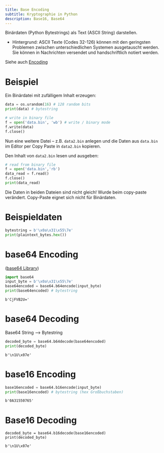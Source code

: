 ```yaml
---
title: Base Encoding
subtitle: Kryptographie in Python
description: Base16, Base64
---
```


Binärdaten (Python Bytestrings) als Text (ASCII String) darstellen.

- Hintergrund: ASCII Texte (Codes 32-126) können mit den geringsten Problemen zwischen unterschiedlichen Systemen ausgetauscht werden. Sie können in Nachrichten versendet und handschriftlich notiert werden.

Siehe auch [Encoding](../../Cybersecurity_2/05_hashing_und_encoding/04_encoding)

# Beispiel

Ein Binärdatei mit zufälligem Inhalt erzeugen:

```python
data = os.urandom(16) # 128 random bits 
print(data) # bytestring

# write in binary file
f = open('data.bin', 'wb') # write / binary mode
f.write(data)
f.close()
```

Nun eine weitere Datei – z.B. `data2.bin` anlegen und die Daten aus `data.bin` im Editor per Copy Paste in `data2.bin` kopieren. 

Den Inhalt von `data2.bin` lesen und ausgeben:

```python
# read from binary file
f = open('data.bin','rb')
data_read = f.read()
f.close()
print(data_read)
```

Die Daten in beiden Dateien sind nicht gleich! Wurde beim copy-paste verändert. Copy-Paste eignet sich nicht für Binärdaten.



# Beispieldaten

```python
bytestring = b'\x0a\x31\x55\7e'
print(plaintext_bytes.hex())
```



# base64 Encoding

([base64 Library](https://docs.python.org/3/library/base64.html))

```python
import base64
input_byte = b'\x0a\x31\x55\7e'
base64encoded = base64.b64encode(input_byte) 
print(base64encoded) # bytestring
```

```
b'CjFVB2U='
```



# base64 Decoding

Base64 String ⟶ Bytestring

```python
decoded_byte = base64.b64decode(base64encoded)
print(decoded_byte)
```

```
b'\n1U\x07e'
```



# base16 Encoding

```python
base16encoded = base64.b16encode(input_byte)
print(base16encoded) # bytestring (hex Großbuchstaben)
```

```
b'0A31550765'
```



# Base16 Decoding

```
decoded_byte = base64.b16decode(base16encoded)
print(decoded_byte)
```

```
b'\n1U\x07e'
```

